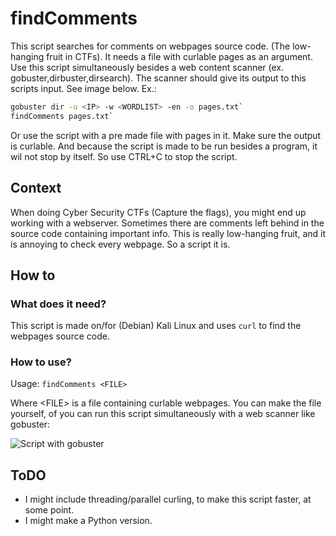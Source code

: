 # findComments
This script searches for comments on webpages source code. (The low-hanging fruit in CTFs). It needs a file with curlable pages as an argument. Use this script simultaneously besides a web content scanner (ex. gobuster,dirbuster,dirsearch). The scanner should give its output to this scripts input. See image below.
Ex.:

```bash
gobuster dir -u <IP> -w <WORDLIST> -en -o pages.txt`
findComments pages.txt`
```

Or use the script with a pre made file with pages in it. Make sure the output is curlable.
And because the script is made to be run besides a program, it wil not stop by itself. So use CTRL+C to stop the script.

## Context
When doing Cyber Security CTFs (Capture the flags), you might end up working with a webserver. Sometimes there are comments left behind in the source code containing important info. This is really low-hanging fruit, and it is annoying to check every webpage. So a script it is.

## How to
### What does it need?
This script is made on/for (Debian) Kali Linux and uses `curl` to find the webpages source code.

### How to use?
Usage: `findComments <FILE>`

Where \<FILE\> is a file containing curlable webpages. You can make the file yourself, of you can run this script simultaneously with a web scanner like gobuster:

![Script with gobuster](https://imgur.com/AkCe6W7.png)


## ToDO
* I might include threading/parallel curling, to make this script faster, at some point.
* I might make a Python version.
